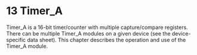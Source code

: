 # 13 Timer_A

Timer_A is a 16-bit timer/counter with multiple capture/compare registers. There can be multiple Timer_A modules on a given device (see the device-specific data sheet). This chapter describes the operation and use of the Timer_A module.
